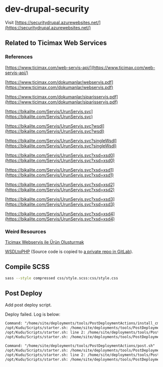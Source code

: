 # dev-drupal-security

Visit [https://securitydrupal.azurewebsites.net/](https://securitydrupal.azurewebsites.net/)

## Related to Ticimax Web Services

### References

[https://www.ticimax.com/web-servis-api/](https://www.ticimax.com/web-servis-api/)

[https://www.ticimax.com/dokumanlar/webservis.pdf](https://www.ticimax.com/dokumanlar/webservis.pdf)

[https://www.ticimax.com/dokumanlar/siparisservis.pdf](https://www.ticimax.com/dokumanlar/siparisservis.pdf)

[https://bikalite.com/Servis/UrunServis.svc](https://bikalite.com/Servis/UrunServis.svc)

[https://bikalite.com/Servis/UrunServis.svc?wsdl](https://bikalite.com/Servis/UrunServis.svc?wsdl)

[https://bikalite.com/Servis/UrunServis.svc?singleWsdl](https://bikalite.com/Servis/UrunServis.svc?singleWsdl)

[https://bikalite.com/Servis/UrunServis.svc?xsd=xsd0](https://bikalite.com/Servis/UrunServis.svc?xsd=xsd0)

[https://bikalite.com/Servis/UrunServis.svc?xsd=xsd1](https://bikalite.com/Servis/UrunServis.svc?xsd=xsd1)

[https://bikalite.com/Servis/UrunServis.svc?xsd=xsd2](https://bikalite.com/Servis/UrunServis.svc?xsd=xsd2)

[https://bikalite.com/Servis/UrunServis.svc?xsd=xsd3](https://bikalite.com/Servis/UrunServis.svc?xsd=xsd3)

[https://bikalite.com/Servis/UrunServis.svc?xsd=xsd4](https://bikalite.com/Servis/UrunServis.svc?xsd=xsd4)

### Weird Resources

[Ticimax Webservis ile Ürün Oluşturmak](https://www.r10.net/php/1933519-ticimax-webservis-ile-urun-olusturmak.html)

[WSDLtoPHP](https://www.wsdltophp.com/Wsdls/2ae78ddb4865e49f0e8cbcb2307d3a31/Ticimax-1-0-1-1-1-1-0-0-0-0) (Source code is copied to [a private repo in GitLab](https://gitlab.com/bikalite/ticimax-api/autogenerated-ticimax-api-php)).

## Compile SCSS

```bash
sass --style compressed css/style.scss:css/style.css
```

## Post Deploy

Add post deploy script.

Deploy failed. Log is below:

```txt
Command: "/home/site/deployments/tools/PostDeploymentActions/install_cmd.sh"
/opt/Kudu/Scripts/starter.sh: /home/site/deployments/tools/PostDeploymentActions/install_cmd.sh: /bin/bash^M: bad interpreter: No such file or directory
/opt/Kudu/Scripts/starter.sh: line 2: /home/site/deployments/tools/PostDeploymentActions/install_cmd.sh: Success
/opt/Kudu/Scripts/starter.sh: /home/site/deployments/tools/PostDeploymentActions/install_cmd.sh: /bin/bash^M: bad interpreter: No such file or directory\n/opt/Kudu/Scripts/starter.sh: line 2: /home/site/deployments/tools/PostDeploymentActions/install_cmd.sh: Success\n/opt/Kudu/Scripts/starter.sh "/home/site/deployments/tools/PostDeploymentActions/install_cmd.sh"
```

```txt
Command: "/home/site/deployments/tools/PostDeploymentActions/post.sh"
/opt/Kudu/Scripts/starter.sh: /home/site/deployments/tools/PostDeploymentActions/post.sh: /bin/bash^M: bad interpreter: No such file or directory
/opt/Kudu/Scripts/starter.sh: line 2: /home/site/deployments/tools/PostDeploymentActions/post.sh: Success
/opt/Kudu/Scripts/starter.sh: /home/site/deployments/tools/PostDeploymentActions/post.sh: /bin/bash^M: bad interpreter: No such file or directory\n/opt/Kudu/Scripts/starter.sh: line 2: /home/site/deployments/tools/PostDeploymentActions/post.sh: Success\n/opt/Kudu/Scripts/starter.sh "/home/site/deployments/tools/PostDeploymentActions/post.sh"
```
